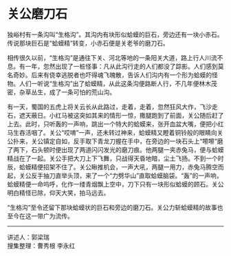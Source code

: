 # 关公磨刀石

独峪村有一条沟叫“生格沟”。其沟内有块形似蛤蟆的巨石，旁边还有一块小赤石。传说那块巨石是“蛤蟆精”转变，小赤石便是关老爷的磨刀石。

相传很久以前，“生格沟”是通往下关、河北等地的一条阳关大道，路上行人川流不息。有一年，忽然出现了一桩怪事：凡从此沟行走的人们都没了踪影。人们感到莫名奇妙。后来有侥幸逃脱者也吓得魂飞魄散，告诉人们沟内有一个形为蛤蟆的怪物。人们一听说“生格沟”出了蛤蟆精，从此这条沟便路断人行，不几年便林木茂密，杂草丛生，成了一条可怕的荒山沟。

有一天，蜀国的五虎上将关云长从此路过，走着，走着，忽然狂风大作，飞沙走石，遮天蔽日。小红马被这突如其来的情形一惊，撒腿跑到了前面，关公随后赶了上去。此时，只听轰的一声响，跳出一个特大的蛤蟆来，张开血盆大嘴，便把小红马生吞活咽了。关公“哎唷”一声，还未转过神来，蛤蟆精又瞪着铜铃般的眼睛向关公扑来，关公镇定自如，反手取下青龙刀握在手中，在旁边的一块石头上“嚓嚓”磨了两下，石头顿时便出现了两道闪闪发光的磨刀痕。他两腿一夹赤兔马，便与蛤蟆精战在了一起。关公手把大刀上下飞舞，只战得天昏地暗，尘土飞扬。不到一个时辰，蛤蟆精便招架不住了。关公瞅推机会，一声大吼，两腿一用力，赤兔马腾空而起，关公反手抽刀直举头顶，来了一个“力劈华山”直取蛤蟆脑袋。“轰”的一声响，蛤蟆精便一命呜呼，化作一缕青烟飘上空中，刀下只有一块形似蛤蟆的顾石。关公明白精怪已除，仰天大笑，拍马远去。

“生格沟”至令还留下那块蛤蟆状的巨石和旁边的磨刀石。关公力斩蛤蟆精的故事也至今在这一带广为流传。

---

讲述人：郭梁瑞  
搜集整理：曹秀根 李永红